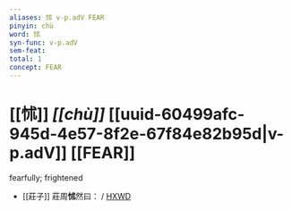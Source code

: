 ```yaml
---
aliases: 怵 v-p.adV FEAR
pinyin: chù
word: 怵
syn-func: v-p.adV
sem-feat: 
total: 1
concept: FEAR 
---
```

# [[怵]] *[[chù]]*  [[uuid-60499afc-945d-4e57-8f2e-67f84e82b95d|v-p.adV]] [[FEAR]]
fearfully; frightened
 - [[莊子]] 莊周**怵**然曰：
                     / [HXWD](https://hxwd.org/textview.html?location=KR5c0126_tls_020-17a.20)